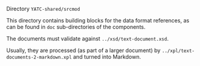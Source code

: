 Directory `YATC-shared/srcmod`

This directory contains building blocks for the data format references, as can be found in `doc` sub-directories of the components.

The documents must validate against `../xsd/text-document.xsd`.

Usually, they are processed (as part of a larger document) by `../xpl/text-documents-2-markdown.xpl` and turned into Markdown.
